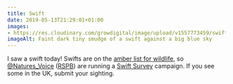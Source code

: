 ```yaml
---
title: Swift
date: 2019-05-13T21:29:01+01:00
images: 
- https://res.cloudinary.com/growdigital/image/upload/v1557773459/swift-E66B4519.jpg
imageAlt: Faint dark tiny smudge of a swift against a big blue sky
---
```


I saw a swift today! Swifts are on the [amber list for wildlife](https://www.rspb.org.uk/birds-and-wildlife/wildlife-guides/uk-conservation-status-explained/), so [@Natures_Voice](https://mobile.twitter.com/Natures_Voice) ([RSPB](https://www.rspb.org.uk)) are running a [Swift Survey](https://swiftsurvey.org/Rspb/Home/Index) campaign. If you see some in the UK, submit your sighting.
